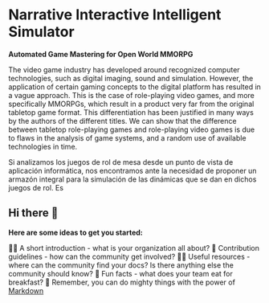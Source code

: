 # Narrative Interactive Intelligent Simulator
**Automated Game Mastering for Open World MMORPG**

The video game industry has developed around recognized computer technologies, such as digital imaging, sound and simulation. However, the application of certain gaming concepts to the digital platform has resulted in a vague approach. This is the case of role-playing video games, and more specifically MMORPGs, which result in a product very far from the original tabletop game format. This differentiation has been justified in many ways by the authors of the different titles.
We can show that the difference between tabletop role-playing games and role-playing video games is due to flaws in the analysis of game systems, and a random use of available technologies in time.

 Si analizamos los juegos de rol de mesa desde un punto de vista de aplicación informática, nos encontramos ante la necesidad de proponer un armazón integral para la simulación de las dinámicas que se dan en dichos juegos de rol. Es






## Hi there 👋


**Here are some ideas to get you started:**

🙋‍♀️ A short introduction - what is your organization all about?
🌈 Contribution guidelines - how can the community get involved?
👩‍💻 Useful resources - where can the community find your docs? Is there anything else the community should know?
🍿 Fun facts - what does your team eat for breakfast?
🧙 Remember, you can do mighty things with the power of [Markdown](https://docs.github.com/github/writing-on-github/getting-started-with-writing-and-formatting-on-github/basic-writing-and-formatting-syntax)
